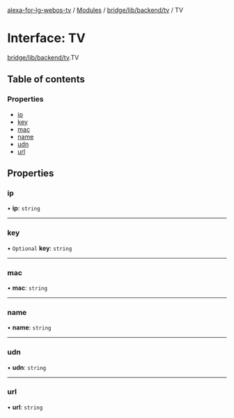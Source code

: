 [alexa-for-lg-webos-tv](../README.md) / [Modules](../modules.md) / [bridge/lib/backend/tv](../modules/bridge_lib_backend_tv.md) / TV

# Interface: TV

[bridge/lib/backend/tv](../modules/bridge_lib_backend_tv.md).TV

## Table of contents

### Properties

- [ip](bridge_lib_backend_tv.TV.md#ip)
- [key](bridge_lib_backend_tv.TV.md#key)
- [mac](bridge_lib_backend_tv.TV.md#mac)
- [name](bridge_lib_backend_tv.TV.md#name)
- [udn](bridge_lib_backend_tv.TV.md#udn)
- [url](bridge_lib_backend_tv.TV.md#url)

## Properties

### ip

• **ip**: `string`

___

### key

• `Optional` **key**: `string`

___

### mac

• **mac**: `string`

___

### name

• **name**: `string`

___

### udn

• **udn**: `string`

___

### url

• **url**: `string`
